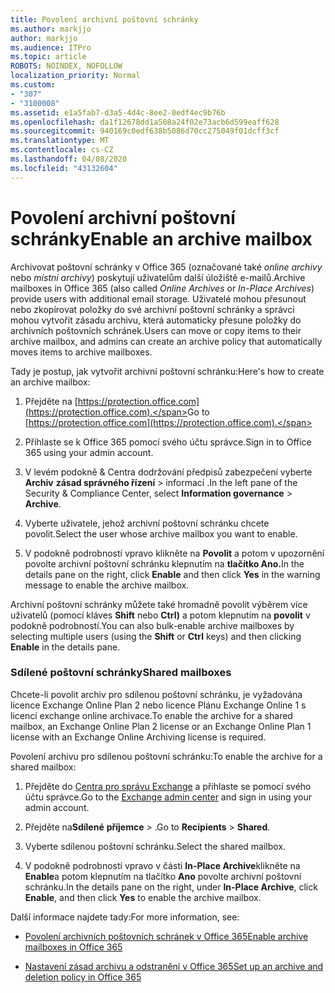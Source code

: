 ```yaml
---
title: Povolení archivní poštovní schránky
ms.author: markjjo
author: markjjo
ms.audience: ITPro
ms.topic: article
ROBOTS: NOINDEX, NOFOLLOW
localization_priority: Normal
ms.custom:
- "307"
- "3100008"
ms.assetid: e1a5fab7-d3a5-4d4c-8ee2-0edf4ec9b76b
ms.openlocfilehash: da1f12678dd1a508a24f02e73acb6d599eaff628
ms.sourcegitcommit: 940169c0edf638b5086d70cc275049f01dcff3cf
ms.translationtype: MT
ms.contentlocale: cs-CZ
ms.lasthandoff: 04/08/2020
ms.locfileid: "43132604"
---
```

# <a name="enable-an-archive-mailbox"></a><span data-ttu-id="c77dd-102">Povolení archivní poštovní schránky</span><span class="sxs-lookup"><span data-stu-id="c77dd-102">Enable an archive mailbox</span></span>

<span data-ttu-id="c77dd-103">Archivovat poštovní schránky v Office 365 (označované také *online archivy* nebo *místní archivy*) poskytují uživatelům další úložiště e-mailů.</span><span class="sxs-lookup"><span data-stu-id="c77dd-103">Archive mailboxes in Office 365 (also called *Online Archives* or *In-Place Archives*) provide users with additional email storage.</span></span> <span data-ttu-id="c77dd-104">Uživatelé mohou přesunout nebo zkopírovat položky do své archivní poštovní schránky a správci mohou vytvořit zásadu archivu, která automaticky přesune položky do archivních poštovních schránek.</span><span class="sxs-lookup"><span data-stu-id="c77dd-104">Users can move or copy items to their archive mailbox, and admins can create an archive policy that automatically moves items to archive mailboxes.</span></span>
  
<span data-ttu-id="c77dd-105">Tady je postup, jak vytvořit archivní poštovní schránku:</span><span class="sxs-lookup"><span data-stu-id="c77dd-105">Here's how to create an archive mailbox:</span></span>
  
1. <span data-ttu-id="c77dd-106">Přejděte na [https://protection.office.com](https://protection.office.com).</span><span class="sxs-lookup"><span data-stu-id="c77dd-106">Go to [https://protection.office.com](https://protection.office.com).</span></span>

2. <span data-ttu-id="c77dd-107">Přihlaste se k Office 365 pomocí svého účtu správce.</span><span class="sxs-lookup"><span data-stu-id="c77dd-107">Sign in to Office 365 using your admin account.</span></span>

3. <span data-ttu-id="c77dd-108">V levém podokně &amp; Centra dodržování předpisů zabezpečení vyberte **Archiv** **zásad správného řízení** \> informací .</span><span class="sxs-lookup"><span data-stu-id="c77dd-108">In the left pane of the Security &amp; Compliance Center, select **Information governance** \> **Archive**.</span></span>

4. <span data-ttu-id="c77dd-109">Vyberte uživatele, jehož archivní poštovní schránku chcete povolit.</span><span class="sxs-lookup"><span data-stu-id="c77dd-109">Select the user whose archive mailbox you want to enable.</span></span>

5. <span data-ttu-id="c77dd-110">V podokně podrobností vpravo klikněte na **Povolit** a potom v upozornění povolte archivní poštovní schránku klepnutím na **tlačítko Ano.**</span><span class="sxs-lookup"><span data-stu-id="c77dd-110">In the details pane on the right, click **Enable** and then click **Yes** in the warning message to enable the archive mailbox.</span></span>

<span data-ttu-id="c77dd-111">Archivní poštovní schránky můžete také hromadně povolit výběrem více uživatelů (pomocí kláves **Shift** nebo **Ctrl)** a potom klepnutím na **povolit** v podokně podrobností.</span><span class="sxs-lookup"><span data-stu-id="c77dd-111">You can also bulk-enable archive mailboxes by selecting multiple users (using the **Shift** or **Ctrl** keys) and then clicking **Enable** in the details pane.</span></span>
  
### <a name="shared-mailboxes"></a><span data-ttu-id="c77dd-112">Sdílené poštovní schránky</span><span class="sxs-lookup"><span data-stu-id="c77dd-112">Shared mailboxes</span></span>

<span data-ttu-id="c77dd-113">Chcete-li povolit archiv pro sdílenou poštovní schránku, je vyžadována licence Exchange Online Plan 2 nebo licence Plánu Exchange Online 1 s licencí exchange online archivace.</span><span class="sxs-lookup"><span data-stu-id="c77dd-113">To enable the archive for a shared mailbox, an Exchange Online Plan 2 license or an Exchange Online Plan 1 license with an Exchange Online Archiving license is required.</span></span>  

<span data-ttu-id="c77dd-114">Povolení archivu pro sdílenou poštovní schránku:</span><span class="sxs-lookup"><span data-stu-id="c77dd-114">To enable the archive for a shared mailbox:</span></span>

1. <span data-ttu-id="c77dd-115">Přejděte do [Centra pro správu Exchange](https://outlook.office365.com/ecp) a přihlaste se pomocí svého účtu správce.</span><span class="sxs-lookup"><span data-stu-id="c77dd-115">Go to the [Exchange admin center](https://outlook.office365.com/ecp) and sign in using your admin account.</span></span>

2. <span data-ttu-id="c77dd-116">Přejděte na**Sdílené** **příjemce** > .</span><span class="sxs-lookup"><span data-stu-id="c77dd-116">Go to **Recipients** > **Shared**.</span></span>

3. <span data-ttu-id="c77dd-117">Vyberte sdílenou poštovní schránku.</span><span class="sxs-lookup"><span data-stu-id="c77dd-117">Select the shared mailbox.</span></span>

4. <span data-ttu-id="c77dd-118">V podokně podrobností vpravo v části **In-Place Archive**klikněte na **Enable**a potom klepnutím na tlačítko **Ano** povolte archivní poštovní schránku.</span><span class="sxs-lookup"><span data-stu-id="c77dd-118">In the details pane on the right, under **In-Place Archive**, click **Enable**, and then click **Yes** to enable the archive mailbox.</span></span>

<span data-ttu-id="c77dd-119">Další informace najdete tady:</span><span class="sxs-lookup"><span data-stu-id="c77dd-119">For more information, see:</span></span>
  
- [<span data-ttu-id="c77dd-120">Povolení archivních poštovních schránek v Office 365</span><span class="sxs-lookup"><span data-stu-id="c77dd-120">Enable archive mailboxes in Office 365</span></span>](https://docs.microsoft.com/office365/securitycompliance/enable-archive-mailboxes)

- [<span data-ttu-id="c77dd-121">Nastavení zásad archivu a odstranění v Office 365</span><span class="sxs-lookup"><span data-stu-id="c77dd-121">Set up an archive and deletion policy in Office 365</span></span>](https://docs.microsoft.com//office365/securitycompliance/set-up-an-archive-and-deletion-policy-for-mailboxes)
